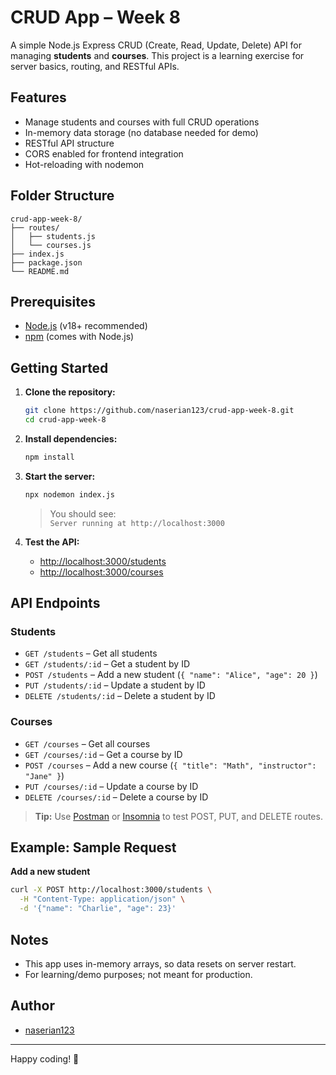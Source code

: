 # CRUD App – Week 8

A simple Node.js Express CRUD (Create, Read, Update, Delete) API for managing **students** and **courses**. This project is a learning exercise for server basics, routing, and RESTful APIs.

## Features

- Manage students and courses with full CRUD operations
- In-memory data storage (no database needed for demo)
- RESTful API structure
- CORS enabled for frontend integration
- Hot-reloading with nodemon

## Folder Structure

```
crud-app-week-8/
├── routes/
│   ├── students.js
│   └── courses.js
├── index.js
├── package.json
└── README.md
```

## Prerequisites

- [Node.js](https://nodejs.org/) (v18+ recommended)
- [npm](https://www.npmjs.com/) (comes with Node.js)

## Getting Started

1. **Clone the repository:**
   ```bash
   git clone https://github.com/naserian123/crud-app-week-8.git
   cd crud-app-week-8
   ```

2. **Install dependencies:**
   ```bash
   npm install
   ```

3. **Start the server:**
   ```bash
   npx nodemon index.js
   ```
   > You should see:  
   > `Server running at http://localhost:3000`

4. **Test the API:**
   - [http://localhost:3000/students](http://localhost:3000/students)
   - [http://localhost:3000/courses](http://localhost:3000/courses)

## API Endpoints

### Students

- `GET /students` – Get all students
- `GET /students/:id` – Get a student by ID
- `POST /students` – Add a new student (`{ "name": "Alice", "age": 20 }`)
- `PUT /students/:id` – Update a student by ID
- `DELETE /students/:id` – Delete a student by ID

### Courses

- `GET /courses` – Get all courses
- `GET /courses/:id` – Get a course by ID
- `POST /courses` – Add a new course (`{ "title": "Math", "instructor": "Jane" }`)
- `PUT /courses/:id` – Update a course by ID
- `DELETE /courses/:id` – Delete a course by ID

> **Tip:** Use [Postman](https://www.postman.com/) or [Insomnia](https://insomnia.rest/) to test POST, PUT, and DELETE routes.

## Example: Sample Request

**Add a new student**
```bash
curl -X POST http://localhost:3000/students \
  -H "Content-Type: application/json" \
  -d '{"name": "Charlie", "age": 23}'
```

## Notes

- This app uses in-memory arrays, so data resets on server restart.
- For learning/demo purposes; not meant for production.

## Author

- [naserian123](https://github.com/naserian123)

---

Happy coding! 🚀
